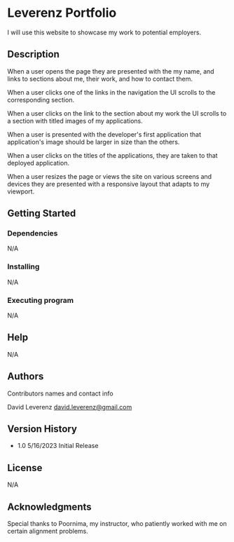 # Leverenz Portfolio

I will use this website to showcase my work to potential employers.

## Description

When a user opens the page they are presented with the my name, and links to sections about me, their work, and how to contact them.

When a user clicks one of the links in the navigation the UI scrolls to the corresponding section.

When a user clicks on the link to the section about my work the UI scrolls to a section with titled images of my applications.

When a user is presented with the developer's first application that application's image should be larger in size than the others.

When a user clicks on the titles of the applications, they are taken to that deployed application.

When a user resizes the page or views the site on various screens and devices they are presented with a responsive layout that adapts to my viewport.

## Getting Started

### Dependencies

N/A

### Installing
N/A

### Executing program

N/A

## Help

N/A

## Authors

Contributors names and contact info

David Leverenz
david.leverenz@gmail.com

## Version History

* 1.0 5/16/2023 Initial Release

## License

N/A

## Acknowledgments

Special thanks to Poornima, my instructor, who patiently worked with me on certain alignment problems.
